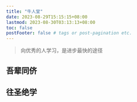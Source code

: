 ```yaml
---
title: "牛人堂"
date: 2023-08-29T15:15:15+08:00
lastmod: 2023-08-30T03:13:13+08:00
toc: false
postFooter: false # tags or post-pagination etc.
---
```


> 向优秀的人学习，是进步最快的途径

## 吾辈同侪

## 往圣绝学
